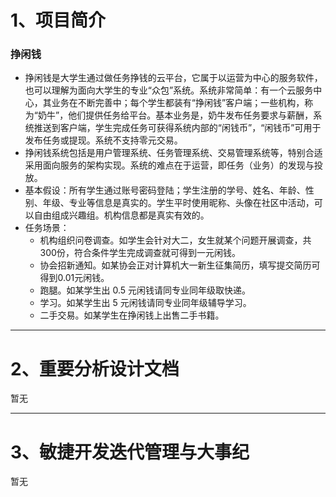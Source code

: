 # 1、项目简介
 ### 挣闲钱
 - 挣闲钱是大学生通过做任务挣钱的云平台，它属于以运营为中心的服务软件，也可以理解为面向大学生的专业“众包”系统。系统非常简单：有一个云服务中心，其业务在不断完善中；每个学生都装有“挣闲钱”客户端；一些机构，称为“奶牛”，他们提供任务给平台。基本业务是，奶牛发布任务要求与薪酬，系统推送到客户端，学生完成任务可获得系统内部的“闲钱币”，“闲钱币”可用于发布任务或提现。系统不支持零元交易。
 - 挣闲钱系统包括是用户管理系统、任务管理系统、交易管理系统等，特别合适采用面向服务的架构实现。系统的难点在于运营，即任务（业务）的发现与投放。
 - 基本假设：所有学生通过账号密码登陆；学生注册的学号、姓名、年龄、性别、年级、专业等信息是真实的。学生平时使用昵称、头像在社区中活动，可以自由组成兴趣组。机构信息都是真实有效的。
 - 任务场景：
    - 机构组织问卷调查。如学生会针对大二，女生就某个问题开展调查，共300份，符合条件学生完成调查就可得到一元闲钱。
     -	协会招新通知。如某协会正对计算机大一新生征集简历，填写提交简历可得到0.01元闲钱。
      -	跑腿。如某学生出 0.5 元闲钱请同专业同年级取快递。
      -	学习。如某学生出 5 元闲钱请同专业同年级辅导学习。
      -	二手交易。如某学生在挣闲钱上出售二手书籍。


---

# 2、重要分析设计文档
暂无


---

# 3、敏捷开发迭代管理与大事纪
暂无
